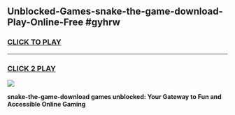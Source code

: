 
## Unblocked-Games-snake-the-game-download-Play-Online-Free #gyhrw
<h3>
<a href="https://us.freeplayer.one?title=snake-the-game-download&ref=10M">CLICK TO PLAY</a></h3>
<hr>

<h3>
<a href="https://us.freeplayer.one?title=snake-the-game-download&ref=10M">CLICK 2 PLAY</a>
  
</h3>

<a href="https://us.freeplayer.one?title=snake-the-game-download&ref=10M"><img src="https://clearcache.store/games.png"></a>


**snake-the-game-download games unblocked: Your Gateway to Fun and Accessible Online Gaming**
